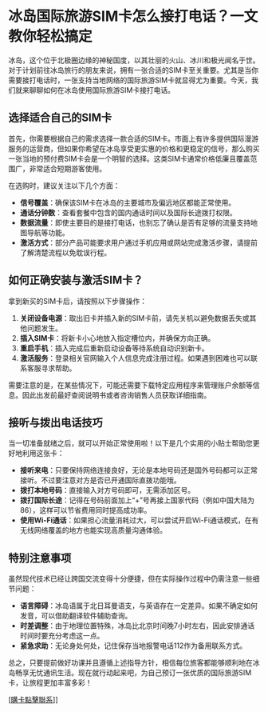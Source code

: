 # 冰岛国际旅游SIM卡怎么接打电话？一文教你轻松搞定

冰岛，这个位于北极圈边缘的神秘国度，以其壮丽的火山、冰川和极光闻名于世。对于计划前往冰岛旅行的朋友来说，拥有一张合适的SIM卡至关重要。尤其是当你需要接打电话时，一张支持当地网络的国际旅游SIM卡就显得尤为重要。今天，我们就来聊聊如何在冰岛使用国际旅游SIM卡接打电话。

## 选择适合自己的SIM卡

首先，你需要根据自己的需求选择一款合适的SIM卡。市面上有许多提供国际漫游服务的运营商，但如果你希望在冰岛享受更实惠的价格和更稳定的信号，那么购买一张当地的预付费SIM卡会是一个明智的选择。这类SIM卡通常价格低廉且覆盖范围广，非常适合短期游客使用。

在选购时，建议关注以下几个方面：

- **信号覆盖**：确保该SIM卡在冰岛的主要城市及偏远地区都能正常使用。
- **通话分钟数**：查看套餐中包含的国内通话时间以及国际长途拨打权限。
- **数据流量**：即使主要目的是接打电话，也别忘了确认是否有足够的流量支持地图导航等功能。
- **激活方式**：部分产品可能要求用户通过手机应用或网站完成激活步骤，请提前了解清楚流程以免耽误行程。

## 如何正确安装与激活SIM卡？

拿到新买的SIM卡后，请按照以下步骤操作：

1. **关闭设备电源**：取出旧卡并插入新的SIM卡前，请先关机以避免数据丢失或其他问题发生。
2. **插入SIM卡**：将新卡小心地放入指定槽位内，并确保方向正确。
3. **重启手机**：插入完成后重新启动设备等待系统自动识别新卡。
4. **激活服务**：登录相关官网输入个人信息完成注册过程。如果遇到困难也可以联系客服寻求帮助。

需要注意的是，在某些情况下，可能还需要下载特定应用程序来管理账户余额等信息。因此出发前最好查阅说明书或者咨询销售人员获取详细指南。

## 接听与拨出电话技巧

当一切准备就绪之后，就可以开始正常使用啦！以下是几个实用的小贴士帮助您更好地利用这张卡：

- **接听来电**：只要保持网络连接良好，无论是本地号码还是国外号码都可以正常接听。不过要注意对方是否已开通国际直拨功能哦。
- **拨打本地号码**：直接输入对方号码即可，无需添加区号。
- **拨打国际长途**：记得在号码前面加上“+”号再接上国家代码（例如中国大陆为86），这样可以节省费用同时提高成功率。
- **使用Wi-Fi通话**：如果担心流量消耗过大，可以尝试开启Wi-Fi通话模式，在有无线网络覆盖的地方也能实现高质量沟通体验。

## 特别注意事项

虽然现代技术已经让跨国交流变得十分便捷，但在实际操作过程中仍需注意一些细节问题：

- **语言障碍**：冰岛语属于北日耳曼语支，与英语存在一定差异。如果不确定如何发音，可以借助翻译软件辅助查询。
- **时差调整**：由于地理位置特殊，冰岛比北京时间晚7小时左右，因此安排通话时间时要充分考虑这一点。
- **紧急求助**：无论身处何处，记住保存当地报警电话112作为备用联系方式。

总之，只要提前做好功课并且遵循上述指导方针，相信每位旅客都能够顺利地在冰岛畅享无忧通讯生活。现在就行动起来吧，为自己预订一张优质的国际旅游SIM卡，让旅程更加丰富多彩！

[[購卡點擊聯系](https://t.me/s/esim1088)]]